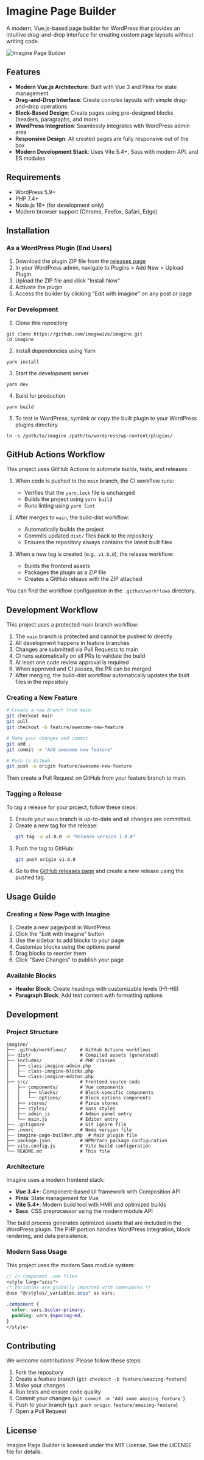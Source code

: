 # Imagine Page Builder

A modern, Vue.js-based page builder for WordPress that provides an intuitive drag-and-drop interface for creating custom page layouts without writing code.

![Imagine Page Builder](logo-imagewize.png)

## Features

- **Modern Vue.js Architecture**: Built with Vue 3 and Pinia for state management
- **Drag-and-Drop Interface**: Create complex layouts with simple drag-and-drop operations
- **Block-Based Design**: Create pages using pre-designed blocks (headers, paragraphs, and more)
- **WordPress Integration**: Seamlessly integrates with WordPress admin area
- **Responsive Design**: All created pages are fully responsive out of the box
- **Modern Development Stack**: Uses Vite 5.4+, Sass with modern API, and ES modules

## Requirements

- WordPress 5.9+
- PHP 7.4+
- Node.js 16+ (for development only)
- Modern browser support (Chrome, Firefox, Safari, Edge)

## Installation

### As a WordPress Plugin (End Users)

1. Download the plugin ZIP file from the [releases page](https://github.com/imagewize/imagine/releases)
2. In your WordPress admin, navigate to Plugins > Add New > Upload Plugin
3. Upload the ZIP file and click "Install Now"
4. Activate the plugin
5. Access the builder by clicking "Edit with Imagine" on any post or page

### For Development

1. Clone this repository
```
git clone https://github.com/imagewize/imagine.git
cd imagine
```

2. Install dependencies using Yarn
```
yarn install
```

3. Start the development server
```
yarn dev
```

4. Build for production
```
yarn build
```

5. To test in WordPress, symlink or copy the built plugin to your WordPress plugins directory
```
ln -s /path/to/imagine /path/to/wordpress/wp-content/plugins/
```

## GitHub Actions Workflow

This project uses GitHub Actions to automate builds, tests, and releases:

1. When code is pushed to the `main` branch, the CI workflow runs:
   - Verifies that the `yarn.lock` file is unchanged
   - Builds the project using `yarn build`
   - Runs linting using `yarn lint`
   
2. After merges to `main`, the build-dist workflow:
   - Automatically builds the project
   - Commits updated `dist/` files back to the repository
   - Ensures the repository always contains the latest built files

3. When a new tag is created (e.g., `v1.0.0`), the release workflow:
   - Builds the frontend assets
   - Packages the plugin as a ZIP file
   - Creates a GitHub release with the ZIP attached

You can find the workflow configuration in the `.github/workflows` directory.

## Development Workflow

This project uses a protected main branch workflow:

1. The `main` branch is protected and cannot be pushed to directly
2. All development happens in feature branches
3. Changes are submitted via Pull Requests to main
4. CI runs automatically on all PRs to validate the build
5. At least one code review approval is required
6. When approved and CI passes, the PR can be merged
7. After merging, the build-dist workflow automatically updates the built files in the repository

### Creating a New Feature

```bash
# Create a new branch from main
git checkout main
git pull
git checkout -b feature/awesome-new-feature

# Make your changes and commit
git add .
git commit -m "Add awesome new feature"

# Push to GitHub
git push -u origin feature/awesome-new-feature
```

Then create a Pull Request on GitHub from your feature branch to main.

### Tagging a Release

To tag a release for your project, follow these steps:

1. Ensure your `main` branch is up-to-date and all changes are committed.
2. Create a new tag for the release:
   ```bash
   git tag -a v1.0.0 -m "Release version 1.0.0"
   ```
3. Push the tag to GitHub:
   ```bash
   git push origin v1.0.0
   ```
4. Go to the [GitHub releases page](https://github.com/imagewize/imagine/releases) and create a new release using the pushed tag.

## Usage Guide

### Creating a New Page with Imagine

1. Create a new page/post in WordPress
2. Click the "Edit with Imagine" button
3. Use the sidebar to add blocks to your page
4. Customize blocks using the options panel
5. Drag blocks to reorder them
6. Click "Save Changes" to publish your page

### Available Blocks

- **Header Block**: Create headings with customizable levels (H1-H6)
- **Paragraph Block**: Add text content with formatting options

## Development

### Project Structure

```
imagine/
├── .github/workflows/     # GitHub Actions workflows
├── dist/                  # Compiled assets (generated)
├── includes/              # PHP classes
│   ├── class-imagine-admin.php
│   ├── class-imagine-blocks.php
│   └── class-imagine-editor.php
├── src/                   # Frontend source code
│   ├── components/        # Vue components
│   │   ├── blocks/        # Block-specific components
│   │   └── options/       # Block options components
│   ├── stores/            # Pinia stores
│   ├── styles/            # Sass styles
│   ├── admin.js           # Admin panel entry
│   └── main.js            # Editor entry
├── .gitignore             # Git ignore file
├── .nvmrc                 # Node version file
├── imagine-page-builder.php  # Main plugin file
├── package.json           # NPM/Yarn package configuration
├── vite.config.js         # Vite build configuration
└── README.md              # This file
```

### Architecture

Imagine uses a modern frontend stack:

- **Vue 3.4+**: Component-based UI framework with Composition API
- **Pinia**: State management for Vue
- **Vite 5.4+**: Modern build tool with HMR and optimized builds
- **Sass**: CSS preprocessor using the modern module API

The build process generates optimized assets that are included in the WordPress plugin. The PHP portion handles WordPress integration, block rendering, and data persistence.

### Modern Sass Usage

This project uses the modern Sass module system:

```scss
// In component .vue files
<style lang="scss">
/* Variables are globally imported with namespaces */
@use "@/styles/_variables.scss" as vars;

.component {
  color: vars.$color-primary;
  padding: vars.$spacing-md;
}
</style>
```

## Contributing

We welcome contributions! Please follow these steps:

1. Fork the repository
2. Create a feature branch (`git checkout -b feature/amazing-feature`)
3. Make your changes
4. Run tests and ensure code quality
5. Commit your changes (`git commit -m 'Add some amazing feature'`)
6. Push to your branch (`git push origin feature/amazing-feature`)
7. Open a Pull Request

## License

Imagine Page Builder is licensed under the MIT License. See the LICENSE file for details.
